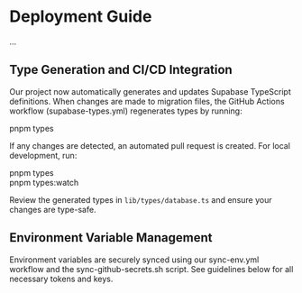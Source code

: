 # Deployment Guide

...

## Type Generation and CI/CD Integration

Our project now automatically generates and updates Supabase TypeScript definitions. When changes are made to migration files, the GitHub Actions workflow (supabase-types.yml) regenerates types by running:

  pnpm types

If any changes are detected, an automated pull request is created. For local development, run:

  pnpm types  
  pnpm types:watch

Review the generated types in `lib/types/database.ts` and ensure your changes are type-safe.

## Environment Variable Management

Environment variables are securely synced using our sync-env.yml workflow and the sync-github-secrets.sh script. See guidelines below for all necessary tokens and keys.
